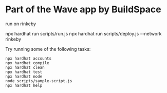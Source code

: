 # Part of the Wave app by BuildSpace

run on rinkeby

npx hardhat run scripts/run.js
npx hardhat run scripts/deploy.js --network rinkeby

Try running some of the following tasks:

```shell
npx hardhat accounts
npx hardhat compile
npx hardhat clean
npx hardhat test
npx hardhat node
node scripts/sample-script.js
npx hardhat help
```

